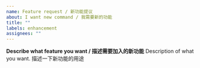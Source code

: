 ```yaml
---
name: Feature request / 新功能提议
about: I want new command / 我需要新的功能
title: ""
labels: enhancement
assignees: ""
---
```


**Describe what feature you want / 描述需要加入的新功能**
Description of what you want.
描述一下新功能的用途
